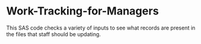# Work-Tracking-for-Managers
This SAS code checks a variety of inputs to see what records are present in the files that staff should be updating.
